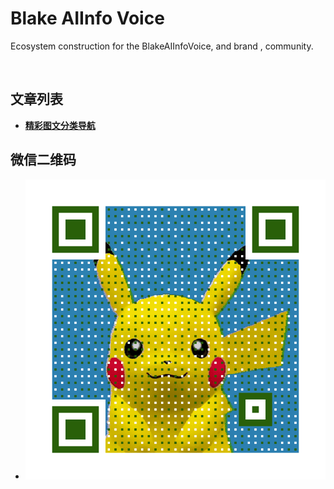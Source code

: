 # Blake AIInfo Voice
Ecosystem construction for the BlakeAIInfoVoice, and brand , community.

</br>

## 文章列表

- **[精彩图文分类导航](Article/README.md)**

## 微信二维码

- ![社区二维码](pic/QRcode.gif)